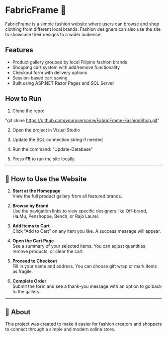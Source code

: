 # FabricFrame 🧵

FabricFrame is a simple fashion website where users can browse and shop clothing from different local brands. Fashion designers can also use the site to showcase their designs to a wider audience.

## Features
- Product gallery grouped by local Filipino fashion brands
- Shopping cart system with add/remove functionality
- Checkout form with delivery options
- Session-based cart saving
- Built using ASP.NET Razor Pages and SQL Server

## How to Run
1. Clone the repo:

"git clone https://github.com/yourusername/FabricFrame-FashionShop.git"


2. Open the project in Visual Studio  
3. Update the SQL connection string if needed  
4. Run the command: "Update-Database"

5. Press **F5** to run the site locally.

---

## 🧭 How to Use the Website

1. **Start at the Homepage**  
View the full product gallery from all featured brands.

2. **Browse by Brand**  
Use the navigation links to view specific designers like Off-brand, Ha.Mu, Penshoppe, Bench, or Rajo Laurel.

3. **Add Items to Cart**  
Click “Add to Cart” on any item you like. A success message will appear.

4. **Open the Cart Page**  
See a summary of your selected items. You can adjust quantities, remove products, or clear the cart.

5. **Proceed to Checkout**  
Fill in your name and address. You can choose gift wrap or mark items as fragile.

6. **Complete Order**  
Submit the form and see a thank-you message with an option to go back to the gallery.

---

## 📌 About

This project was created to make it easier for fashion creators and shoppers to connect through a simple and modern online store.
